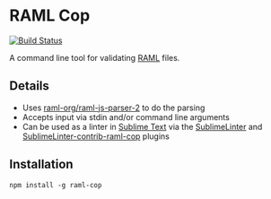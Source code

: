 RAML Cop
========

[![Build Status](https://travis-ci.org/thebinarypenguin/raml-cop.svg?branch=master)](https://travis-ci.org/thebinarypenguin/raml-cop)

A command line tool for validating [RAML](http://raml.org/) files.

## Details

* Uses [raml-org/raml-js-parser-2](https://github.com/raml-org/raml-js-parser-2) to do the parsing
* Accepts input via stdin and/or command line arguments
* Can be used as a linter in [Sublime Text](http://www.sublimetext.com/) via the
[SublimeLinter](https://packagecontrol.io/packages/SublimeLinter) and
[Sublime​Linter-contrib-raml-cop](https://packagecontrol.io/packages/SublimeLinter-contrib-raml-cop) plugins

## Installation

`npm install -g raml-cop`

